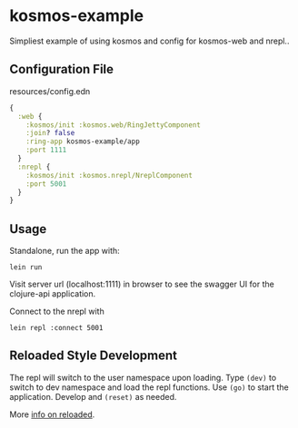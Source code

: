 # kosmos-example

Simpliest example of using kosmos and config  for kosmos-web and nrepl..

## Configuration File

resources/config.edn

```clj
{
  :web {
    :kosmos/init :kosmos.web/RingJettyComponent
    :join? false
    :ring-app kosmos-example/app
    :port 1111
  } 
  :nrepl {
    :kosmos/init :kosmos.nrepl/NreplComponent
    :port 5001 
  } 
}

```



## Usage

Standalone, run the app with: 

``` 
lein run
```

Visit server url (localhost:1111) in browser to see the swagger UI for the clojure-api application. 

Connect to the nrepl with

```
lein repl :connect 5001
```

## Reloaded Style Development

The repl will switch to the user namespace upon loading. Type `(dev)` to switch to dev namespace and load the repl functions. Use `(go)` to start the application. Develop and `(reset)` as needed. 

More [info on reloaded](http://thinkrelevance.com/blog/2013/06/04/clojure-workflow-reloaded).
